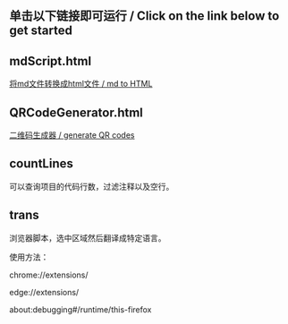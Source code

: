 ## 单击以下链接即可运行 / Click on the link below to get started



## mdScript.html

[将md文件转换成html文件 / md to HTML](https://corona-233.github.io/test/scripts/mdScript.html)



## QRCodeGenerator.html

[二维码生成器 / generate QR codes](https://corona-233.github.io/test/scripts/QRCodeGenerator.html)



## countLines 

可以查询项目的代码行数，过滤注释以及空行。



## trans

浏览器脚本，选中区域然后翻译成特定语言。

使用方法：

chrome://extensions/

edge://extensions/

about:debugging#/runtime/this-firefox
